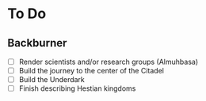 # To Do

## Backburner

- [ ] Render scientists and/or research groups (Almuhbasa)
- [ ] Build the journey to the center of the Citadel
- [ ] Build the Underdark
- [ ] Finish describing Hestian kingdoms
